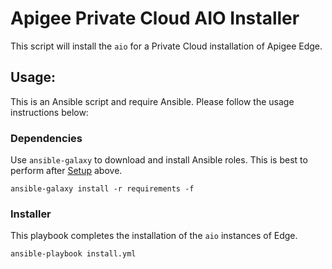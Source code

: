 # Apigee Private Cloud AIO Installer
This script will install the `aio` for a Private Cloud installation of Apigee Edge. 

## Usage: 
This is an Ansible script and require Ansible. Please follow the usage instructions below:

### Dependencies
Use `ansible-galaxy` to download and install Ansible roles. This is best to perform after [Setup](#setup)
above. 
    
    ansible-galaxy install -r requirements -f
    
### Installer
This playbook completes the installation of the `aio` instances of Edge.
    
    ansible-playbook install.yml 
